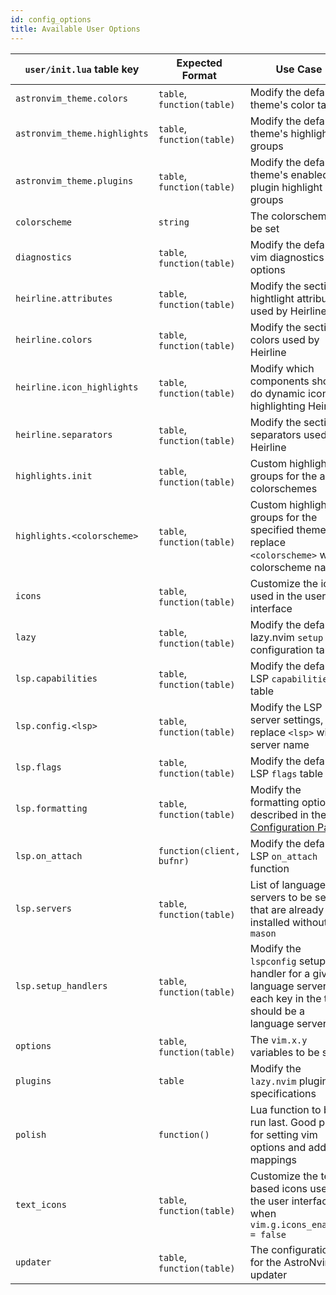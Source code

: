 ```yaml
---
id: config_options
title: Available User Options
---
```


| `user/init.lua` table key    | Expected Format            | Use Case                                                                                                                   | Alternate File Path (in `user/` folder) |
| ---------------------------- | -------------------------- | -------------------------------------------------------------------------------------------------------------------------- | --------------------------------------- |
| `astronvim_theme.colors`     | `table`, `function(table)` | Modify the default theme's color table                                                                                     | `astronvim_theme/colors.lua`            |
| `astronvim_theme.highlights` | `table`, `function(table)` | Modify the default theme's highlight groups                                                                                | `astronvim_theme/highlights.lua`        |
| `astronvim_theme.plugins`    | `table`, `function(table)` | Modify the default theme's enabled plugin highlight groups                                                                 | `astronvim_theme/plugins.lua`           |
| `colorscheme`                | `string`                   | The colorscheme to be set                                                                                                  | `colorscheme.lua`                       |
| `diagnostics`                | `table`, `function(table)` | Modify the default vim diagnostics options                                                                                 | `diagnostics.lua`                       |
| `heirline.attributes`        | `table`, `function(table)` | Modify the section hightlight attributes used by Heirline                                                                  | `heirline/attributes.lua`               |
| `heirline.colors`            | `table`, `function(table)` | Modify the section colors used by Heirline                                                                                 | `heirline/colors.lua`                   |
| `heirline.icon_highlights`   | `table`, `function(table)` | Modify which components should do dynamic icon highlighting Heirline                                                       | `heirline/icon_highlights.lua`          |
| `heirline.separators`        | `table`, `function(table)` | Modify the section separators used by Heirline                                                                             | `heirline/separators.lua`               |
| `highlights.init`            | `table`, `function(table)` | Custom highlight groups for the all colorschemes                                                                           | `highlights/init.lua`                   |
| `highlights.<colorscheme>`   | `table`, `function(table)` | Custom highlight groups for the specified theme, replace `<colorscheme>` with colorscheme name                             | `highlights/<colorscheme>.lua`          |
| `icons`                      | `table`, `function(table)` | Customize the icons used in the user interface                                                                             | `icons.lua`                             |
| `lazy`                       | `table`, `function(table)` | Modify the default lazy.nvim `setup` configuration table                                                                   | `lazy.lua`                              |
| `lsp.capabilities`           | `table`, `function(table)` | Modify the default LSP `capabilities` table                                                                                | `lsp/capabilities.lua`                  |
| `lsp.config.<lsp>`           | `table`, `function(table)` | Modify the LSP server settings, replace `<lsp>` with server name                                                           | `lsp/config/<lsp>.lua`                  |
| `lsp.flags`                  | `table`, `function(table)` | Modify the default LSP `flags` table                                                                                       | `lsp/flags.lua`                         |
| `lsp.formatting`             | `table`, `function(table)` | Modify the formatting options described in the [LSP Configuration Page](../Recipes/advanced_lsp.md#controlling-formatting) | `lsp/formatting.lua`                    |
| `lsp.on_attach`              | `function(client, bufnr)`  | Modify the default LSP `on_attach` function                                                                                | `lsp/on_attach.lua`                     |
| `lsp.servers`                | `table`, `function(table)` | List of language servers to be set up that are already installed without `mason`                                           | `lsp/servers.lua`                       |
| `lsp.setup_handlers`         | `table`, `function(table)` | Modify the `lspconfig` setup handler for a given language server, each key in the table should be a language server        | `lsp/setup_handlers.lua`                |
| `options`                    | `table`, `function(table)` | The `vim.x.y` variables to be set                                                                                          | `options.lua`                           |
| `plugins`                    | `table`                    | Modify the `lazy.nvim` plugin specifications                                                                               | `plugins/<any_files>.lua`               |
| `polish`                     | `function()`               | Lua function to be run last. Good place for setting vim options and adding mappings                                        | `polish.lua`                            |
| `text_icons`                 | `table`, `function(table)` | Customize the text based icons used in the user interface when `vim.g.icons_enabled = false`                               | `text_icons.lua`                        |
| `updater`                    | `table`, `function(table)` | The configuration for the AstroNvim updater                                                                                | `updater.lua`                           |
